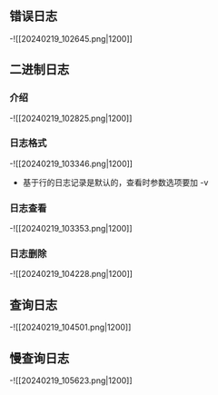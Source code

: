 ## 错误日志
-![[20240219_102645.png|1200]]
## 二进制日志
### 介绍
-![[20240219_102825.png|1200]]
### 日志格式
-![[20240219_103346.png|1200]]
- 基于行的日志记录是默认的，查看时参数选项要加 -v
### 日志查看
-![[20240219_103353.png|1200]]
### 日志删除
-![[20240219_104228.png|1200]]
## 查询日志
-![[20240219_104501.png|1200]]
## 慢查询日志
-![[20240219_105623.png|1200]]
